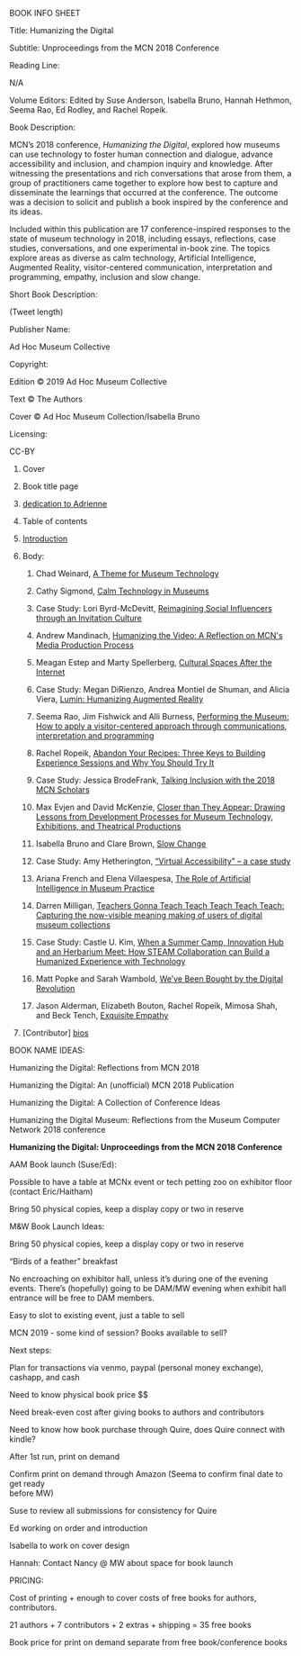 BOOK INFO SHEET

Title: Humanizing the Digital

Subtitle: Unproceedings from the MCN 2018 Conference

Reading Line:

N/A

Volume Editors: Edited by Suse Anderson, Isabella Bruno, Hannah Hethmon, Seema Rao, Ed Rodley, and Rachel Ropeik.

Book Description:

MCN’s 2018 conference, *Humanizing the Digital*, explored how museums can use technology to foster human connection and dialogue, advance accessibility and inclusion, and champion inquiry and knowledge. After witnessing the presentations and rich conversations that arose from them, a group of practitioners came together to explore how best to capture and disseminate the learnings that occurred at the conference. The outcome was a decision to solicit and publish a book inspired by the conference and its ideas.

Included within this publication are 17 conference-inspired responses to the state of museum technology in 2018, including essays, reflections, case studies, conversations, and one experimental in-book zine. The topics explore areas as diverse as calm technology, Artificial Intelligence, Augmented Reality, visitor-centered communication, interpretation and programming, empathy, inclusion and slow change.

Short Book Description:

(Tweet length)

Publisher Name:

Ad Hoc Museum Collective

Copyright:

Edition © 2019 Ad Hoc Museum Collective

Text © The Authors

Cover © Ad Hoc Museum Collection/Isabella Bruno

Licensing:

CC-BY

1.  Cover

2.  Book title page

3.  [dedication to Adrienne](https://docs.google.com/document/d/1ONolFpoxzdQ__kO3cRKiOeQrjIivepwSzIJyG_jUCyY/edit?usp=sharing)

4.  Table of contents

5.  [Introduction](https://docs.google.com/document/d/1Ya0NOw6_ilxUzVkZi00FsNC5PouNWxInJ3FIkfNPR_A/edit?usp=sharing)

6.  Body:

    1.  Chad Weinard, [A Theme for Museum Technology](https://drive.google.com/file/d/1HYj5g9nYETcHUg6h6qLSyr7mDJ_vA2iv/view?usp=sharing)

    2.  Cathy Sigmond, [Calm Technology in Museums](https://drive.google.com/file/d/0B4JWtOnzyALDVXFFTFpMN3g2S2pkdnk3YUxLRnZmMkFfY1Vz/view?usp=sharing)

    3.  Case Study: Lori Byrd-McDevitt, [Reimagining Social Influencers through an Invitation Culture](https://drive.google.com/file/d/0B39uP3qR1tSJUzhsVk42ejNMMEdYZk1RLS0zTk5JNmZqalJ3/view?usp=sharing)

    4.  Andrew Mandinach, [Humanizing the Video: A Reflection on MCN's Media Production Process](https://drive.google.com/file/d/0B4JWtOnzyALDT0YycFNMMWlrTnl3NF9yVW1fMGpqbFFXVG9V/view?usp=sharing)

    5.  Meagan Estep and Marty Spellerberg, [Cultural Spaces After the Internet](https://drive.google.com/file/d/0B4JWtOnzyALDZ3luc2FGTVZreFFSNlcyMUktdUNvTmNzLUVR/view?usp=sharing)

    6.  Case Study: Megan DiRienzo, Andrea Montiel de Shuman, and Alicia Viera, [Lumin: Humanizing Augmented Reality](https://drive.google.com/file/d/0B4JWtOnzyALDNmQzOFZ4bDJGTU4zZkk1YWhYc25TbTdDRnpj/view?usp=sharing)

    7.  Seema Rao, Jim Fishwick and Alli Burness, [Performing the Museum: How to apply a visitor-centered approach through communications, interpretation and programming](https://drive.google.com/drive/folders/1HWmjQtnBxjjSwyUx5ErRGrZCCUWFJZHv?usp=sharing)

    8.  Rachel Ropeik, [Abandon Your Recipes: Three Keys to Building Experience Sessions and Why You Should Try It](https://drive.google.com/file/d/16DRVM1YKbtwm1PRJfkMtHcncb7dHDtDd/view?usp=sharing)

    9.  Case Study: Jessica BrodeFrank, [Talking Inclusion with the 2018 MCN Scholars](https://drive.google.com/file/d/12Kw4iGVW70XjAqZThe9d2Ox_sd1LCv7f/view?usp=sharing)

    10. Max Evjen and David McKenzie, [Closer than They Appear: Drawing Lessons from Development Processes for Museum Technology, Exhibitions, and Theatrical Productions](https://drive.google.com/file/d/1IK6mOZ-6lJdhWuTK2kSXHbNMhwroq7jp/view?usp=sharing)

    11. Isabella Bruno and Clare Brown, [Slow Change](https://drive.google.com/file/d/1bATUA4ZVxAuhYZL8iRSd8_gZSHl8jH_b/view?usp=sharing)

    12. Case Study: Amy Hetherington, [“Virtual Accessibility” – a case study](https://drive.google.com/drive/folders/1J9EBagMzsQIwSAK1fTqJZNjO0MU29qdC?usp=sharing)

    13. Ariana French and Elena Villaespesa, [The Role of Artificial Intelligence in Museum Practice](https://drive.google.com/drive/folders/166agwCzWzZMOG8qu678HBKrfjTy1q1Yj?usp=sharing)

    14. Darren Milligan, [Teachers Gonna Teach Teach Teach Teach Teach: Capturing the now-visible meaning making of users of digital museum collections](https://drive.google.com/drive/folders/1C980wYL5rgVBTuGNfS7RpZWUmVlEKT0v?usp=sharing)

    15. Case Study: Castle U. Kim, [When a Summer Camp, Innovation Hub and an Herbarium Meet: How STEAM Collaboration can Build a Humanized Experience with Technology](https://drive.google.com/file/d/0B4JWtOnzyALDX1ROTGh0T2xsT2pyYjdJaDI5V2o1MHZESmdr/view?usp=sharing)

    16. Matt Popke and Sarah Wambold, [We’ve Been Bought by the Digital Revolution](https://drive.google.com/file/d/1GFpZb4Sj9VnuY_L5AvwLgUiXaHH3S3w0/view?usp=sharing)

    17. Jason Alderman, Elizabeth Bouton, Rachel Ropeik, Mimosa Shah, and Beck Tench, [Exquisite Empathy](https://drive.google.com/drive/folders/1rA6oV5KpozNvFV0FiMa7FgZKIUAioykR?usp=sharing)

7.  [Contributor] [bios](https://docs.google.com/document/d/1N_hllLIrwm0ij14hVkf8rxhq15lmd9l_2EVKVajvVmQ/edit)

BOOK NAME IDEAS:

Humanizing the Digital: Reflections from MCN 2018

Humanizing the Digital: An (unofficial) MCN 2018 Publication

Humanizing the Digital: A Collection of Conference Ideas

Humanizing the Digital Museum: Reflections from the Museum Computer Network 2018 conference

**Humanizing the Digital: Unproceedings from the MCN 2018 Conference**

AAM Book launch (Suse/Ed):

Possible to have a table at MCNx event or tech petting zoo on exhibitor floor (contact Eric/Haitham)

Bring 50 physical copies, keep a display copy or two in reserve

M&W Book Launch Ideas:

Bring 50 physical copies, keep a display copy or two in reserve

“Birds of a feather” breakfast

No encroaching on exhibitor hall, unless it’s during one of the evening events. There’s (hopefully) going to be DAM/MW evening when exhibit hall entrance will be free to DAM members.

Easy to slot to existing event, just a table to sell

MCN 2019 - some kind of session? Books available to sell?

Next steps:

Plan for transactions via venmo, paypal (personal money exchange), cashapp, and cash

Need to know physical book price \$\$

Need break-even cost after giving books to authors and contributors

Need to know how book purchase through Quire, does Quire connect with kindle?

After 1st run, print on demand

Confirm print on demand through Amazon (Seema to confirm final date to get ready\
before MW)

Suse to review all submissions for consistency for Quire

Ed working on order and introduction

Isabella to work on cover design

Hannah: Contact Nancy @ MW about space for book launch

PRICING:

Cost of printing + enough to cover costs of free books for authors, contributors.

21 authors + 7 contributors + 2 extras + shipping = 35 free books

Book price for print on demand separate from free book/conference books
